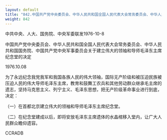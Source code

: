 ```yaml
---
layout: default
title: "842.中国共产党中央委员会、中华人民共和国全国人民代表大会常务委员会、中华人民共和国国务院、中国共产党中央军事委员关于建立伟大领袖和导师毛泽东主席纪念堂的决定"
weight: 842
---
```


中共中央、人大、国务院、中央军委联发1976-10-8

中国共产党中央委员会、中华人民共和国全国人民代表大会常务委员会、中华人民共和国国务院、中国共产党中央军事委员会关于建立伟大的领袖和导师毛泽东主席纪念堂的决定

1976.10.08

为了永远纪念我党我军和我国各族人民的伟大领袖，国际无产阶级和被压迫民族被压迫人民的伟大导师毛泽东主席，教育和鼓舞工农兵和其他劳动群众继承毛主席的遗志，坚持马克思主义、列宁主义、毛泽东思想，把无产阶级革命事业进行到底，决定：

（一）在首都北京建立伟大的领袖和导师毛泽东主席纪念堂。

（二）在纪念堂建成以后，即将安放毛泽东主席遗体的水晶棺移入堂内，让广大人民群众瞻仰遗容。

CCRADB

